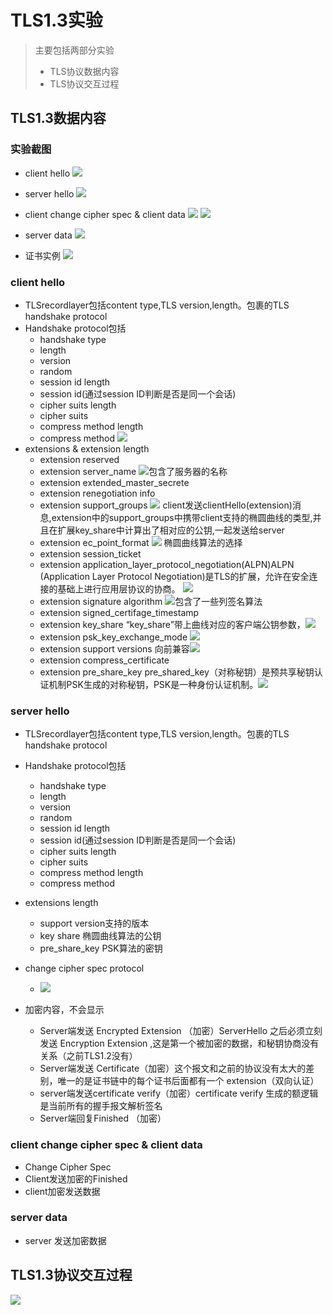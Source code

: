 <!-- ![](image/2021-06-17-14-34-10.png) -->


# TLS1.3实验

> 主要包括两部分实验
> * TLS协议数据内容
> * TLS协议交互过程


## TLS1.3数据内容

### 实验截图
* client hello
![](image/2021-06-21-08-16-16.png)
* server hello
![](image/2021-06-21-08-17-38.png)
* client change cipher spec & client data
![](image/2021-06-21-09-23-51.png)
![](image/2021-06-21-08-19-08.png)

* server data
![](image/2021-06-21-08-18-44.png)

* 证书实例
![](image/2021-06-21-08-31-56.png)
### client hello
* TLSrecordlayer包括content type,TLS version,length。包裹的TLS handshake protocol
* Handshake protocol包括
  * handshake type
  * length
  * version
  * random
  * session id length
  * session id(通过session ID判断是否是同一个会话)
  * cipher suits length
  * cipher suits
  * compress method length
  * compress method ![](image/2021-06-21-08-29-36.png)
* extensions & extension length
  * extension reserved
  * extension server_name ![](image/2021-06-21-08-34-29.png)包含了服务器的名称
  * extension extended_master_secrete
  * extension renegotiation info
  * extension support_groups ![](image/2021-06-21-08-49-04.png) client发送clientHello(extension)消息,extension中的support_groups中携带client支持的椭圆曲线的类型,并且在扩展key_share中计算出了相对应的公钥,一起发送给server
  * extension ec_point_format ![](image/2021-06-21-08-45-31.png) 椭圆曲线算法的选择
  * extension  session_ticket
  * extension application_layer_protocol_negotiation(ALPN)ALPN (Application Layer Protocol Negotiation)是TLS的扩展，允许在安全连接的基础上进行应用层协议的协商。 ![](image/2021-06-21-08-42-45.png)
  * extension signature algorithm ![](image/2021-06-21-08-40-15.png)包含了一些列签名算法
  * extension signed_certifage_timestamp
  * extension key_share “key_share”带上曲线对应的客户端公钥参数，![](image/2021-06-21-08-54-22.png)
  * extension psk_key_exchange_mode ![](image/2021-06-21-08-55-10.png)
  * extension support versions 向前兼容![](image/2021-06-21-08-58-44.png)
  * extension compress_certificate
  * extension pre_share_key pre_shared_key（对称秘钥）是预共享秘钥认证机制PSK生成的对称秘钥，PSK是一种身份认证机制。![](image/2021-06-21-09-02-50.png)


### server hello
* TLSrecordlayer包括content type,TLS version,length。包裹的TLS handshake protocol
* Handshake protocol包括
  * handshake type
  * length
  * version
  * random
  * session id length
  * session id(通过session ID判断是否是同一个会话)
  * cipher suits length
  * cipher suits
  * compress method length
  * compress method 
* extensions length
  * support version支持的版本
  * key share 椭圆曲线算法的公钥
  * pre_share_key PSK算法的密钥

* change cipher spec protocol
  * ![](image/2021-06-21-09-09-55.png)
* 加密内容，不会显示
  * Server端发送 Encrypted  Extension （加密）ServerHello 之后必须立刻发送  Encryption Extension ,这是第一个被加密的数据，和秘钥协商没有关系（之前TLS1.2没有）
  * Server端发送 Certificate（加密）这个报文和之前的协议没有太大的差别，唯一的是证书链中的每个证书后面都有一个 extension（双向认证）
  * server端发送certificate verify（加密）certificate verify 生成的额逻辑是当前所有的握手报文解析签名
  * Server端回复Finished （加密）
### client change cipher spec & client data
* Change Cipher Spec
* Client发送加密的Finished
* client加密发送数据

### server data
* server 发送加密数据

## TLS1.3协议交互过程

![](image/2021-06-21-08-33-35.png)
